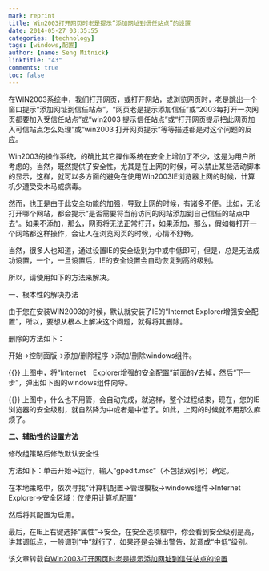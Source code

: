 ```yaml
---
mark: reprint
title: Win2003打开网页时老是提示“添加网址到信任站点”的设置
date: 2014-05-27 03:35:55
categories: [technology]
tags: [windows,配置]
author: {name: Seng Mitnick}
linktitle: "43"
comments: true
toc: false
---
```

在WIN2003系统中，我们打开网页，或打开网站，或浏览网页时，老是跳出一个窗口提示“添加网址到信任站点”，“网页老是提示添加信任”或“2003每打开一次网页都要加入受信任站点”或“win2003 提示信任站点”或“打开网页提示把此网页加入可信站点怎么处理”或“win2003 打开网页提示”等等描述都是对这个问题的反应。<!--more-->

Win2003的操作系统，的确比其它操作系统在安全上增加了不少，这是为用户所考虑的。当然，既然提供了安全性，尤其是在上网的时候，可以禁止某些活动脚本的显示，这样，就可以多方面的避免在使用Win2003IE浏览器上网的时候，计算机少遭受受木马或病毒。

然而，也正是由于此安全功能的加强，导致上网的时候，有诸多不便。比如，无论打开哪个网站，都会提示“是否需要将当前访问的网站添加到自己信任的站点中去”。如果不添加，那么，网页将无法正常打开，如果添加，那么，假如每打开一个网站都这样操作，会让人在浏览网页的时候，心情不舒畅。

当然，很多人也知道，通过设置IE的安全级别为中或中低即可，但是，总是无法成功设置，一个，一旦设置后，IE的安全设置会自动恢复到高的级别。

所以，请使用如下的方法来解决。

一、根本性的解决办法

由于您在安装WIN2003的时候，默认就安装了IE的“Internet Explorer增强安全配置”，所以，要想从根本上解决这个问题，就得将其删除。

删除的方法如下：

开始→控制面版→添加/删除程序→添加/删除windows组件。

{{<img name="43_1.gif">}}
上图中，将“Internet　Explorer增强的安全配置”前面的√去掉，然后“下一步”，弹出如下图的windows组件向导。

{{<img name="43_2.gif">}}
上图中，什么也不用管，会自动完成，就这样，整个过程结束，现在，您的IE浏览器的安全级别，就自然降为中或者是中低了。如此，上网的时候就不用那么麻烦了。

<strong>二、辅助性的设置方法</strong>

修改组策略后修改默认安全性

方法如下：单击开始→运行，输入“gpedit.msc”（不包括双引号）确定。

在本地策略中，依次寻找“计算机配置→管理模板→windows组件→Internet Explorer→安全区域：仅使用计算机配置”

然后将其配置为启用。

最后，在IE上右键选择“属性”→安全，在安全选项框中，你会看到安全级别是高，讲其调低点，一般调到“中”就行了，如果还是会弹出警告，就调成“中低”级别。

该文章转载自[Win2003打开网页时老是提示添加网址到信任站点的设置](http://www.yyxdn.com/news/bencandy.php?fid=6&amp;id=1196)
